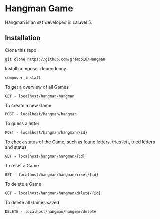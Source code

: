 # Hangman Game

Hangman is an `API` developed in Laravel 5.

## Installation

Clone this repo

```
git clone https://github.com/gremio10/Hangman
```

Install composer dependency

```
composer install
```

To get a overview of all Games
```
GET - localhost/hangman/hangman
```

To create a new Game
```
POST - localhost/hangman/hangman
```

To guess a letter
```
POST - localhost/hangman/hangman/{id}
```

To check status of the Game, such as found letters, tries left, tried letters and status
```
GET - localhost/hangman/hangman/{id}
```

To reset a Game
```
GET - localhost/hangman/hangman/reset/{id}
```

To delete a Game
```
GET - localhost/hangman/hangman/delete/{id}
```

To delete all Games saved
```
DELETE - localhost/hangman/hangman/delete
```